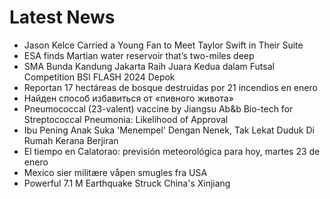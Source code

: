 # Latest News
-  Jason Kelce Carried a Young Fan to Meet Taylor Swift in Their Suite
-  ESA finds Martian water reservoir that’s two-miles deep
-  SMA Bunda Kandung Jakarta Raih Juara Kedua dalam Futsal Competition BSI FLASH 2024 Depok
-  Reportan 17 hectáreas de bosque destruidas por 21 incendios en enero
-  Найден способ избавиться от «пивного живота»
-  Pneumococcal (23-valent) vaccine by Jiangsu Ab&b Bio-tech for Streptococcal Pneumonia: Likelihood of Approval
-  Ibu Pening Anak Suka 'Menempel' Dengan Nenek, Tak Lekat Duduk Di Rumah Kerana Berjiran
-  El tiempo en Calatorao: previsión meteorológica para hoy, martes 23 de enero
-  Mexico sier militære våpen smugles fra USA
-  Powerful 7.1 M Earthquake Struck China's Xinjiang

